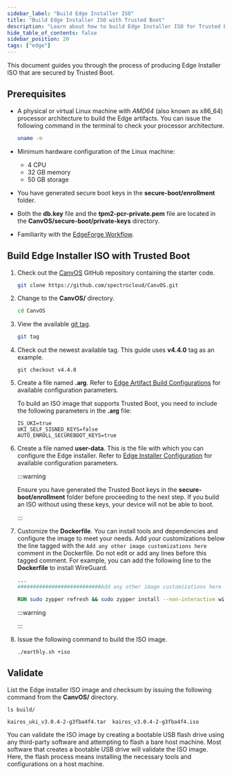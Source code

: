 ```yaml
---
sidebar_label: "Build Edge Installer ISO"
title: "Build Edge Installer ISO with Trusted Boot"
description: "Learn about how to build Edge Installer ISO for Trusted Boot."
hide_table_of_contents: false
sidebar_position: 20
tags: ["edge"]
---
```


This document guides you through the process of producing Edge Installer ISO that are secured by Trusted Boot.

## Prerequisites

- A physical or virtual Linux machine with _AMD64_ (also known as x86_64) processor architecture to build the Edge
  artifacts. You can issue the following command in the terminal to check your processor architecture.

  ```bash
  uname -m
  ```

- Minimum hardware configuration of the Linux machine:

  - 4 CPU
  - 32 GB memory
  - 50 GB storage

- You have generated secure boot keys in the **secure-boot/enrollment** folder.
- Both the **db.key** file and the **tpm2-pcr-private.pem** file are located in the **CanvOS/secure-boot/private-keys**
  directory.

- Familiarity with the [EdgeForge Workflow](../edgeforge-workflow/edgeforge-workflow.md).

## Build Edge Installer ISO with Trusted Boot

1. Check out the [CanvOS](https://github.com/spectrocloud/CanvOS.git) GitHub repository containing the starter code.

   ```bash
   git clone https://github.com/spectrocloud/CanvOS.git
   ```

2. Change to the **CanvOS/** directory.

   ```bash
   cd CanvOS
   ```

3. View the available [git tag](https://github.com/spectrocloud/CanvOS/tags).

   ```bash
   git tag
   ```

4. Check out the newest available tag. This guide uses **v4.4.0** tag as an example.

   ```shell
   git checkout v4.4.0
   ```

5. Create a file named **.arg**. Refer to
   [Edge Artifact Build Configurations](../edgeforge-workflow/palette-canvos/arg.md) for available configuration
   parameters.

   To build an ISO image that supports Trusted Boot, you need to include the following parameters in the **.arg** file:

   ```
   IS_UKI=true
   UKI_SELF_SIGNED_KEYS=false
   AUTO_ENROLL_SECUREBOOT_KEYS=true
   ```

6. Create a file named **user-data**. This is the file with which you can configure the Edge installer. Refer to
   [Edge Installer Configuration](../edge-configuration/installer-reference.md) for available configuration parameters.

   :::warning

   Ensure you have generated the Trusted Boot keys in the **secure-boot/enrollment** folder before proceeding to the
   next step. If you build an ISO without using these keys, your device will not be able to boot.

   :::

7. Customize the **Dockerfile**. You can install tools and dependencies and configure the image to meet your needs. Add
   your customizations below the line tagged with the `Add any other image customizations here` comment in the
   Dockerfile. Do not edit or add any lines before this tagged comment. For example, you can add the following line to
   the **Dockerfile** to install WireGuard.

   ```dockerfile
   ...
   ###########################Add any other image customizations here #######################

   RUN sudo zypper refresh && sudo zypper install --non-interactive wireguard-tools
   ```

   :::warning

   :::

8. Issue the following command to build the ISO image.

   ```shell
   ./earthly.sh +iso
   ```

## Validate

List the Edge installer ISO image and checksum by issuing the following command from the **CanvOS/** directory.

```shell
ls build/
```

```text
kairos_uki_v3.0.4-2-g3fba4f4.tar  kairos_v3.0.4-2-g3fba4f4.iso
```

You can validate the ISO image by creating a bootable USB flash drive using any third-party software and attempting to
flash a bare host machine. Most software that creates a bootable USB drive will validate the ISO image. Here, the flash
process means installing the necessary tools and configurations on a host machine.
